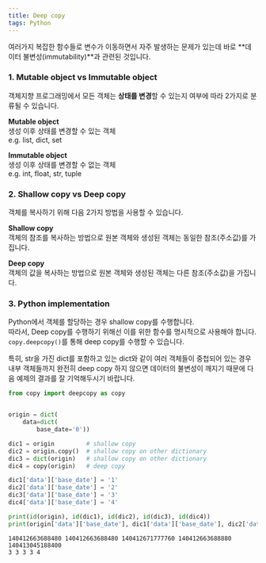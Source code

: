 ```yaml
---
title: Deep copy
tags: Python
---
```


<!--more-->

여러가지 복잡한 함수들로 변수가 이동하면서 자주 발생하는 문제가 있는데 바로 **데이터 불변성(immutability)**과 관련된 것입니다.

### 1. Mutable object vs Immutable object
객체지향 프로그래밍에서 모든 객체는 **상태를 변경**할 수 있는지 여부에 따라 2가지로 분류될 수 있습니다.

**Mutable object**  
생성 이후 상태를 변경할 수 있는 객체  
e.g. list, dict, set

**Immutable object**  
생성 이후 상태를 변경할 수 없는 객체  
e.g. int, float, str, tuple


### 2. Shallow copy vs Deep copy
객체를 복사하기 위해 다음 2가지 방법을 사용할 수 있습니다.

**Shallow copy**  
객체의 참조를 복사하는 방법으로 원본 객체와 생성된 객체는 동일한 참조(주소값)를 가집니다.  

**Deep copy**  
객체의 값을 복사하는 방법으로 원본 객체와 생성된 객체는 다른 참조(주소값)을 가집니다.


### 3. Python implementation
Python에서 객체를 할당하는 경우 shallow copy를 수행합니다.  
따라서, Deep copy를 수행하기 위해선 이를 위한 함수를 명시적으로 사용해야 합니다.  
`copy.deepcopy()`를 통해 deep copy를 수행할 수 있습니다.

특히, str을 가진 dict를 포함하고 있는 dict와 같이 여러 객체들이 중첩되어 있는 경우 내부 객체들까지 완전히 deep copy 하지 않으면 데이터의 불변성이 깨지기 때문에 다음 예제의 결과를 잘 기억해두시기 바랍니다.


```py
from copy import deepcopy as copy


origin = dict(
    data=dict(
        base_date='0'))

dic1 = origin         # shallow copy
dic2 = origin.copy()  # shallow copy on other dictionary
dic3 = dict(origin)   # shallow copy on other dictionary
dic4 = copy(origin)   # deep copy

dic1['data']['base_date'] = '1'
dic2['data']['base_date'] = '2'
dic3['data']['base_date'] = '3'
dic4['data']['base_date'] = '4'

print(id(origin), id(dic1), id(dic2), id(dic3), id(dic4))
print(origin['data']['base_date'], dic1['data']['base_date'], dic2['data']['base_date'], dic3['data']['base_date'], dic4['data']['base_date'])
```

```
140412663688480 140412663688480 140412671777760 140412663688880 140413045188400
3 3 3 3 4
```